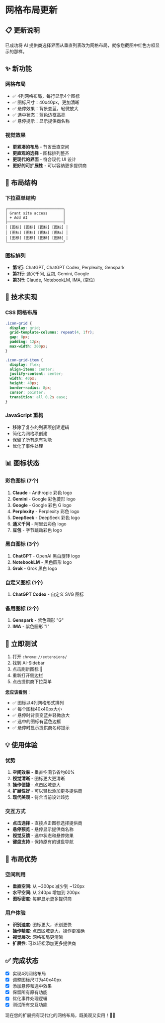 # 网格布局更新

## 📋 更新说明

已成功将 AI 提供商选择界面从垂直列表改为网格布局，就像您截图中红色方框显示的那样。

## ✨ 新功能

### 网格布局
- ✅ 4列网格布局，每行显示4个图标
- ✅ 图标尺寸：40x40px，更加清晰
- ✅ 悬停效果：背景变蓝，轻微放大
- ✅ 选中状态：蓝色边框高亮
- ✅ 悬停提示：显示提供商名称

### 视觉效果
- **更紧凑的布局** - 节省垂直空间
- **更直观的选择** - 图标排列整齐
- **更现代的界面** - 符合现代 UI 设计
- **更好的可扩展性** - 可以容纳更多提供商

## 🎨 布局结构

### 下拉菜单结构
```
┌─────────────────────────┐
│ Grant site access       │
│ + Add AI                │
├─────────────────────────┤
│ [图标] [图标] [图标] [图标] │
│ [图标] [图标] [图标] [图标] │
│ [图标] [图标] [图标] [图标] │
└─────────────────────────┘
```

### 图标排列
- **第1行**: ChatGPT, ChatGPT Codex, Perplexity, Genspark
- **第2行**: 通义千问, 豆包, Gemini, Google  
- **第3行**: Claude, NotebookLM, IMA, (空位)

## 🔧 技术实现

### CSS 网格布局
```css
.icon-grid {
  display: grid;
  grid-template-columns: repeat(4, 1fr);
  gap: 8px;
  padding: 12px;
  max-width: 200px;
}

.icon-grid-item {
  display: flex;
  align-items: center;
  justify-content: center;
  width: 40px;
  height: 40px;
  border-radius: 8px;
  cursor: pointer;
  transition: all 0.2s ease;
}
```

### JavaScript 重构
- 移除了复杂的列表项创建逻辑
- 简化为网格项创建
- 保留了所有原有功能
- 优化了事件处理

## 📊 图标状态

### 彩色图标 (7个)
1. **Claude** - Anthropic 彩色 logo
2. **Gemini** - Google 彩色菱形 logo
3. **Google** - Google 彩色 G logo
4. **Perplexity** - Perplexity 彩色 logo
5. **DeepSeek** - DeepSeek 彩色 logo
6. **通义千问** - 阿里云彩色 logo
7. **豆包** - 字节跳动彩色 logo

### 黑白图标 (3个)
1. **ChatGPT** - OpenAI 黑白旋转 logo
2. **NotebookLM** - 黑色圆形 logo
3. **Grok** - Grok 黑白 logo

### 自定义图标 (1个)
1. **ChatGPT Codex** - 自定义 SVG 图标

### 备用图标 (2个)
1. **Genspark** - 紫色圆形 "G"
2. **IMA** - 紫色圆形 "I"

## 🚀 立即测试

1. 打开 `chrome://extensions/`
2. 找到 AI-Sidebar
3. 点击刷新图标 🔄
4. 重新打开侧边栏
5. 点击提供商下拉菜单

**您应该看到**：
- ✅ 图标以4列网格形式排列
- ✅ 每个图标40x40px大小
- ✅ 悬停时背景变蓝并轻微放大
- ✅ 选中的图标有蓝色边框
- ✅ 悬停时显示提供商名称提示

## 💡 使用体验

### 优势
1. **空间效率** - 垂直空间节省约60%
2. **视觉清晰** - 图标更大更清晰
3. **操作便捷** - 点击区域更大
4. **扩展性好** - 可以轻松添加更多提供商
5. **现代美观** - 符合当前设计趋势

### 交互方式
- **点击选择** - 直接点击图标选择提供商
- **悬停预览** - 悬停显示提供商名称
- **视觉反馈** - 选中状态和悬停效果
- **键盘支持** - 保持原有的键盘导航

## 🎯 布局优势

### 空间利用
- **垂直空间**: 从 ~300px 减少到 ~120px
- **水平空间**: 从 240px 增加到 200px
- **图标密度**: 每屏显示更多提供商

### 用户体验
- **识别速度**: 图标更大，识别更快
- **操作精度**: 点击区域更大，操作更准确
- **视觉层次**: 网格布局更清晰
- **扩展性**: 可以轻松添加更多提供商

## ✅ 完成状态

- [x] 实现4列网格布局
- [x] 调整图标尺寸为40x40px
- [x] 添加悬停和选中效果
- [x] 保留所有原有功能
- [x] 优化事件处理逻辑
- [x] 测试所有交互功能

现在您的扩展拥有现代化的网格布局，既美观又实用！🎨✨

